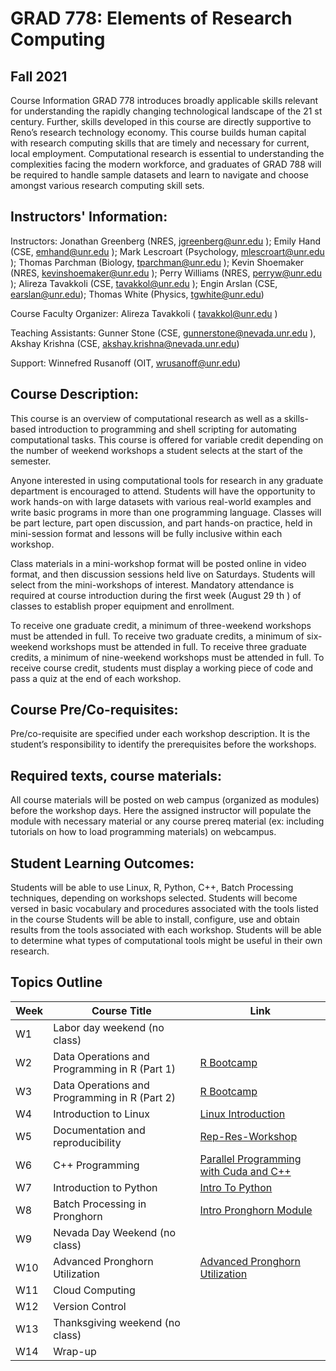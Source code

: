 # GRAD 778: Elements of Research Computing

## Fall 2021

Course Information
GRAD 778 introduces broadly applicable skills relevant for understanding the rapidly changing technological landscape of the 21 st century. Further, skills developed in this course are directly supportive to Reno’s research technology economy. This course builds human capital with research computing skills that are timely and necessary for current, local employment. Computational research is essential to understanding the complexities facing the modern workforce, and graduates of GRAD 788 will be required to handle sample datasets and learn to navigate and choose amongst various research computing skill sets.

## Instructors' Information:

Instructors: Jonathan Greenberg (NRES, jgreenberg@unr.edu ); Emily Hand (CSE, emhand@unr.edu ); Mark Lescroart (Psychology, mlescroart@unr.edu ); Thomas Parchman (Biology, tparchman@unr.edu ); Kevin Shoemaker (NRES, kevinshoemaker@unr.edu ); Perry Williams (NRES, perryw@unr.edu ); Alireza Tavakkoli (CSE, tavakkol@unr.edu ); Engin Arslan (CSE, earslan@unr.edu); Thomas White (Physics, tgwhite@unr.edu)

Course Faculty Organizer: Alireza Tavakkoli ( tavakkol@unr.edu )

Teaching Assistants: Gunner Stone (CSE, gunnerstone@nevada.unr.edu ), Akshay Krishna (CSE, akshay.krishna@nevada.unr.edu)

Support: Winnefred Rusanoff (OIT, wrusanoff@unr.edu)

## Course Description:

This course is an overview of computational research as well as a skills-based introduction to programming and shell scripting for automating computational tasks. This course is offered for variable credit depending on the number of weekend workshops a student selects at the start of the semester.

Anyone interested in using computational tools for research in any graduate department is encouraged to attend. Students will have the opportunity to work hands-on with large datasets with various real-world examples and write basic programs in more than one programming language. Classes will be part lecture, part open discussion, and part hands-on practice, held in mini-session format and lessons will be fully inclusive within each workshop.

Class materials in a mini-workshop format will be posted online in video format, and then discussion sessions held live on Saturdays. Students will select from the mini-workshops of interest. Mandatory attendance is required at course introduction during the first week (August 29 th ) of classes to establish proper equipment and enrollment.

To receive one graduate credit, a minimum of three-weekend workshops must be attended in full. To receive two graduate credits, a minimum of six-weekend workshops must be attended in full. To receive three graduate credits, a minimum of nine-weekend workshops must be attended in full. To receive course credit, students must display a working piece of code and pass a quiz at the end of each workshop.

## Course Pre/Co-requisites:

Pre/co-requisite are specified under each workshop description. It is the student’s responsibility to identify the prerequisites before the workshops.

## Required texts, course materials:

All course materials will be posted on web campus (organized as modules) before the workshop days. Here the assigned instructor will populate the module with necessary material or any course prereq material (ex: including tutorials on how to load programming materials) on webcampus.

## Student Learning Outcomes:

Students will be able to use Linux, R, Python, C++, Batch Processing techniques, depending on workshops selected.
Students will become versed in basic vocabulary and procedures associated with the tools listed in the course
Students will be able to install, configure, use and obtain results from the tools associated with each workshop.
Students will be able to determine what types of computational tools might be useful in their own research.

## Topics Outline

| Week | Course Title                                  | Link                                                                                                                              |
| ---- | --------------------------------------------- | --------------------------------------------------------------------------------------------------------------------------------- |
| W1   | Labor day weekend (no class)                  |
| W2   | Data Operations and Programming in R (Part 1) | [R Bootcamp](https://github.com/moni-roy/GRAD-778/tree/main/R%20BootCamp)                                                         |
| W3   | Data Operations and Programming in R (Part 2) | [R Bootcamp](https://github.com/moni-roy/GRAD-778/tree/main/R%20BootCamp)                                                         |
| W4   | Introduction to Linux                         | [Linux Introduction](<https://github.com/moni-roy/GRAD-778/tree/main/Linux Introduction>)                                         |
| W5   | Documentation and reproducibility             | [Rep-Res-Workshop](https://github.com/moni-roy/GRAD-778/tree/main/Rep-Res-Workshop)                                               |
| W6   | C++ Programming                               | [Parallel Programming with Cuda and C++](<https://github.com/moni-roy/GRAD-778/tree/main/Parallel Programming with Cuda and C++>) |
| W7   | Introduction to Python                        | [Intro To Python](<https://github.com/moni-roy/GRAD-778/tree/main/Intro To Python>)                                               |
| W8   | Batch Processing in Pronghorn                 | [Intro Pronghorn Module](<https://github.com/moni-roy/GRAD-778/tree/main/Intro Pronghorn Module>)                                 |
| W9   | Nevada Day Weekend (no class)                 |
| W10  | Advanced Pronghorn Utilization                | [Advanced Pronghorn Utilization](<https://github.com/moni-roy/GRAD-778/tree/main/Advanced Utilization of Pronghorn>)                                                                                                                                  |
| W11  | Cloud Computing                               |                                                                                                                                   |
| W12  | Version Control                               |                                                                                                                                   |
| W13  | Thanksgiving weekend (no class)               |
| W14  | Wrap-up                                       |

